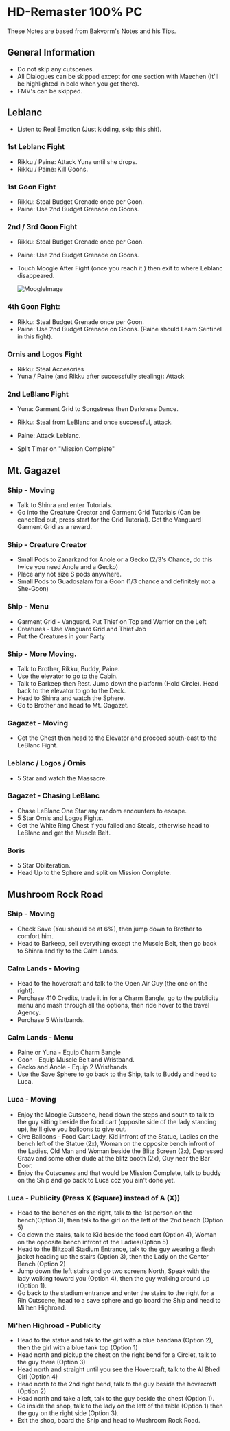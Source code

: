 # HD-Remaster 100% PC

These Notes are based from Bakvorm's Notes and his Tips.

## General Information

  * Do not skip any cutscenes.
  * All Dialogues can be skipped except for one section with Maechen (It'll be highlighted in bold when you get there).
  * FMV's can be skipped. 

## Leblanc

  * Listen to Real Emotion (Just kidding, skip this shit).

### 1st Leblanc Fight

  * Rikku / Paine: Attack Yuna until she drops.
  * Rikku / Paine: Kill Goons.

### 1st Goon Fight
  * Rikku: Steal Budget Grenade once per Goon.
  * Paine: Use 2nd Budget Grenade on Goons.

### 2nd / 3rd Goon Fight
  * Rikku: Steal Budget Grenade once per Goon.
  * Paine: Use 2nd Budget Grenade on Goons.
  * Touch Moogle After Fight (once you reach it.) then exit to where Leblanc disappeared. 

    ![MoogleImage](https://i.imgur.com/aSvLvUV.png)

### 4th Goon Fight: 
  * Rikku: Steal Budget Grenade once per Goon.
  * Paine: Use 2nd Budget Grenade on Goons. (Paine should Learn Sentinel in this fight).

### Ornis and Logos Fight
  * Rikku: Steal Accesories
  * Yuna / Paine (and Rikku after successfully stealing): Attack

### 2nd LeBlanc Fight
  * Yuna: Garment Grid to Songstress then Darkness Dance.
  * Rikku: Steal from LeBlanc and once successful, attack.
  * Paine: Attack Leblanc.

  * Split Timer on "Mission Complete"

## Mt. Gagazet

### Ship - Moving
  * Talk to Shinra and enter Tutorials.
  * Go into the Creature Creator and Garment Grid Tutorials (Can be cancelled out, press start for the Grid Tutorial). Get the Vanguard Garment Grid as a reward.

### Ship - Creature Creator
  * Small Pods to Zanarkand for Anole or a Gecko (2/3's Chance, do this twice you need Anole and a Gecko)
  * Place any not size S pods anywhere. 
  * Small Pods to Guadosalam for a Goon (1/3 chance and definitely not a She-Goon)

### Ship - Menu
  * Garment Grid - Vanguard. Put Thief on Top and Warrior on the Left
  * Creatures - Use Vanguard Grid and Thief Job
  * Put the Creatures in your Party

### Ship - More Moving.
  * Talk to Brother, Rikku, Buddy, Paine. 
  * Use the elevator to go to the Cabin.
  * Talk to Barkeep then Rest. Jump down the platform (Hold Circle). Head back to the elevator to go to the Deck.
  * Head to Shinra and watch the Sphere.
  * Go to Brother and head to Mt. Gagazet.

### Gagazet - Moving
  * Get the Chest then head to the Elevator and proceed south-east to the LeBlanc Fight.

### Leblanc / Logos / Ornis
  * 5 Star and watch the Massacre.

### Gagazet - Chasing LeBlanc
  * Chase LeBlanc One Star any random encounters to escape. 
  * 5 Star Ornis and Logos Fights.
  * Get the White Ring Chest if you failed and Steals, otherwise head to LeBlanc and get the Muscle Belt.

### Boris
  * 5 Star Obliteration.
  * Head Up to the Sphere and split on Mission Complete.

## Mushroom Rock Road

### Ship - Moving
  * Check Save (You should be at 6%), then jump down to Brother to comfort him.
  * Head to Barkeep, sell everything except the Muscle Belt, then go back to Shinra and fly to the Calm Lands.

### Calm Lands - Moving
  * Head to the hovercraft and talk to the Open Air Guy (the one on the right).
  * Purchase 410 Credits, trade it in for a Charm Bangle, go to the publicity menu and mash through all the options, then ride hover to the travel Agency.
  * Purchase 5 Wristbands.

### Calm Lands - Menu
  * Paine or Yuna - Equip Charm Bangle
  * Goon - Equip Muscle Belt and Wristband.
  * Gecko and Anole - Equip 2 Wristbands.
  * Use the Save Sphere to go back to the Ship, talk to Buddy and head to Luca.

### Luca - Moving
  * Enjoy the Moogle Cutscene, head down the steps and south to talk to the guy sitting beside the food cart (opposite side of the lady standing up), he'll give you balloons to give out.
  * Give Balloons - Food Cart Lady, Kid infront of the Statue, Ladies on the bench left of the Statue (2x), Woman on the opposite bench infront of the Ladies, Old Man and Woman beside the Blitz Screen (2x), Depressed Graav and some other dude at the blitz booth (2x), Guy near the Bar Door.
  * Enjoy the Cutscenes and that would be Mission Complete, talk to buddy on the Ship and go back to Luca coz you ain't done yet.
  
### Luca - Publicity (Press X (Square) instead of A (X))

  * Head to the benches on the right, talk to the 1st person on the bench(Option 3), then talk to the girl on the left of the 2nd bench (Option 5)
  * Go down the stairs, talk to Kid beside the food cart (Option 4), Woman on the opposite bench infront of the Ladies(Option 5)
  * Head to the Blitzball Stadium Entrance, talk to the guy wearing a flesh jacket heading up the stairs (Option 3), then the Lady on the Center Bench (Option 2)
  * Jump down the left stairs and go two screens North, Speak with the lady walking toward you (Option 4), then the guy walking around up (Option 1).
  * Go back to the stadium entrance and enter the stairs to the right for a Rin Cutscene, head to a save sphere and go board the Ship and head to Mi'hen Highroad.

### Mi'hen Highroad - Publicity
  * Head to the statue and talk to the girl with a blue bandana (Option 2), then the girl with a blue tank top (Option 1)
  * Head north and pickup the chest on the right bend for a Circlet, talk to the guy there (Option 3)
  * Head north and straight until you see the Hovercraft, talk to the Al Bhed Girl (Option 4)
  * Head north to the 2nd right bend, talk to the guy beside the hovercraft (Option 2)
  * Head north and take a left, talk to the guy beside the chest (Option 1).
  * Go inside the shop, talk to the lady on the left of the table (Option 1) then the guy on the right side (Option 3).
  * Exit the shop, board the Ship and head to Mushroom Rock Road.

